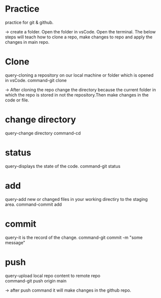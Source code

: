 # Practice
practice for git &amp; github.

-> create a folder. Open the folder in vsCode. Open the terminal. The below steps will teach how to clone a repo, make changes to repo and apply the changes in main repo.

# Clone
query-cloning a repository on our local machine or folder which is opened in vsCode.
command-git clone <link>

-> After cloning the repo change the directory because the current folder in which the repo is stored in not the repository.Then make changes in the code or file.

# change directory
query-change directory
command-cd <file name>

# status
query-displays the state of the code.
command-git status

# add
query-add new or changed files in your working directiry to the staging area.
command-commit add <file name>

# commit
query-it is the record of the change.
command-git commit -m "some message"

# push
query-upload local repo content to remote repo  
command-git push origin main

-> after push command it will make changes in the github repo.
